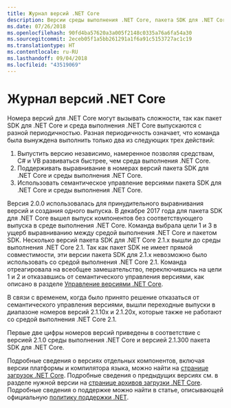 ```yaml
---
title: Журнал версий .NET Core
description: Версии среды выполнения .NET Core, пакета SDK для .NET Core, компилятора C# и компилятора VB.NET см. на временной шкале.
ms.date: 07/26/2018
ms.openlocfilehash: 90fd4ba57620a3a005f2148c0335a76a6fa54a30
ms.sourcegitcommit: 2eceb05f1a5bb261291a1f6a91c5153727ac1c19
ms.translationtype: HT
ms.contentlocale: ru-RU
ms.lasthandoff: 09/04/2018
ms.locfileid: "43519069"
---
```

# <a name="net-core-version-history"></a>Журнал версий .NET Core

Номера версий для .NET Core могут вызывать сложности, так как пакет SDK для .NET Core и среда выполнения .NET Core выпускаются с разной периодичностью. Разная периодичность означает, что команда была вынуждена выполнить только два из следующих трех действий:

1. Выпустить версию независимо, намеренное позволяя средствам, C# и VB развиваться быстрее, чем среда выполнения .NET Core.
2. Поддерживать выравнивание в номерах версий пакета SDK для .NET Core и среды выполнения .NET Core.
3. Использовать семантическое управление версиями пакета SDK для .NET Core и среды выполнения .NET Core.

Версия 2.0.0 использовалась для принудительного выравнивания версий и создания одного выпуска. В декабре 2017 года для пакета SDK для .NET Core вышел выпуск компонентов без соответствующего выпуска в среде выполнения .NET Core. Команда выбрала цели 1 и 3 в ущерб выравниванию между средой выполнения .NET Core и пакетом SDK. Несколько версий пакета SDK для .NET Core 2.1.x вышли до среды выполнения .NET Core 2.1. Так как пакет SDK не имеет прямой совместимости, эти версии пакета SDK для 2.1.x невозможно было использовать со средой выполнения .NET Core 2.1. Команда отреагировала на всеобщее замешательство, переключившись на цели 1 и 2 и отказавшись от семантического управления версиями, как описано в разделе [Управление версиями .NET Core](index.md#versioning-details).

В связи с временем, когда было принято решение отказаться от семантического управления версиями, вышли переходные выпуски в диапазоне номеров версий 2.1.10x и 2.1.20x, которые также не работают со средой выполнения .NET Core 2.1.

Первые две цифры номеров версий приведены в соответствие с версией 2.1.0 среды выполнения .NET Core и версией 2.1.300 пакета SDK для .NET Core.

Подробные сведения о версиях отдельных компонентов, включая версии платформы и компилятора языка, можно найти на [странице загрузок .NET Core](https://www.microsoft.com/net/download/dotnet-core/current). Подробные сведения о предыдущих версиях см. в разделе нужной версии на [странице архивов загрузки .NET Core](https://www.microsoft.com/net/download/archives). Подробные сведения о поддержке можно найти в статье, описывающей официальную [политику поддержки .NET](https://www.microsoft.com/net/Support/Policy).
